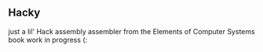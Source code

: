 ## Hacky
just a lil' Hack assembly assembler from the Elements of Computer Systems book
work in progress (:
